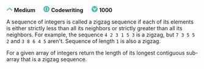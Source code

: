 ﻿![difficulty_icon](https://github.com/PWrGitHub194238/CodeSignal/blob/master/difficulty.png) **Medium** &emsp; ![difficulty_icon](https://github.com/PWrGitHub194238/CodeSignal/blob/master/type.png) **Codewriting** &emsp; ![difficulty_icon](https://github.com/PWrGitHub194238/CodeSignal/blob/master/points.png) **1000**

A sequence of integers is called a zigzag sequence if each of its elements is either strictly less than all its neighbors or strictly greater than all its neighbors. For example, the sequence `4 2 3 1 5 3` is a zigzag, but `7 3 5 5 2` and `3 8 6 4 5` aren't. Sequence of length `1` is also a zigzag.

For a given array of integers return the length of its longest contiguous sub-array that is a zigzag sequence.